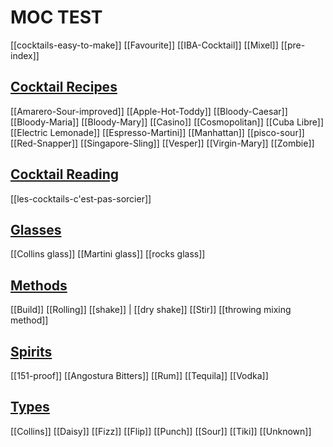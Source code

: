 # MOC TEST

[[cocktails-easy-to-make]]
[[Favourite]]
[[IBA-Cocktail]]
[[Mixel]]
[[pre-index]]

## [Cocktail Recipes](Cocktail-Recipes/index.md)

[[Amarero-Sour-improved]]
[[Apple-Hot-Toddy]]
[[Bloody-Caesar]]
[[Bloody-Maria]]
[[Bloody-Mary]]
[[Casino]]
[[Cosmopolitan]]
[[Cuba Libre]]
[[Electric Lemonade]]
[[Espresso-Martini]]
[[Manhattan]]
[[pisco-sour]]
[[Red-Snapper]]
[[Singapore-Sling]]
[[Vesper]]
[[Virgin-Mary]]
[[Zombie]]

## [Cocktail Reading](Cocktail-Reading/index.md)

[[les-cocktails-c'est-pas-sorcier]]

## [Glasses](Glasses/index.md)

[[Collins glass]]
[[Martini glass]]
[[rocks glass]]

## [Methods](Methods/index.md)

[[Build]]
[[Rolling]]
[[shake]] | [[dry shake]]
[[Stir]]
[[throwing mixing method]]

## [Spirits](Spirits/index.md)

[[151-proof]]
[[Angostura Bitters]]
[[Rum]]
[[Tequila]]
[[Vodka]]

## [Types](Types/index.md)

[[Collins]]
[[Daisy]]
[[Fizz]]
[[Flip]]
[[Punch]]
[[Sour]]
[[Tiki]]
[[Unknown]]